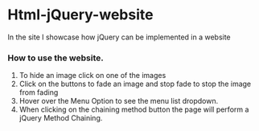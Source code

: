 # Html-jQuery-website
In the site I showcase how jQuery can be implemented in a website 

### How to use the website.
1. To hide an image click on one of the images 
2. Click on the buttons to fade an image and stop fade to stop the image from fading
3. Hover over the Menu Option to see the menu list dropdown.
4. When clicking on the chaining method button the page will perform a jQuery Method Chaining.
